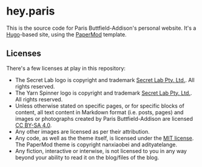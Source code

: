 # hey.paris

This is the source code for Paris Buttfield-Addison's personal website. It's a [Hugo](https://gohugo.io/)-based site, using the [PaperMod](https://github.com/adityatelange/hugo-PaperMod/) template.

## Licenses

There's a few licenses at play in this repository:

* The Secret Lab logo is copyright and trademark [Secret Lab Pty. Ltd.](http://secretlab.games). All rights reserved.
* The Yarn Spinner logo is copyright and trademark [Secret Lab Pty. Ltd.](http://secretlab.games). All rights reserved.
* Unless otherwise stated on specific pages, or for specific blocks of content, all text content in Markdown format (i.e. posts, pages) and images or photographs created by Paris Buttfield-Addison are licensed [CC BY-SA 4.0](https://creativecommons.org/licenses/by-sa/4.0/).
* Any other images are licensed as per their attribution.
* Any code, as well as the theme itself, is licensed under the [MIT license](https://opensource.org/license/mit). The PaperMod theme is copyright nanxiaobei and adityatelange.
* Any fiction, interactive or interwise, is not licensed to you in any way beyond your ability to read it on the blog/files of the blog.
